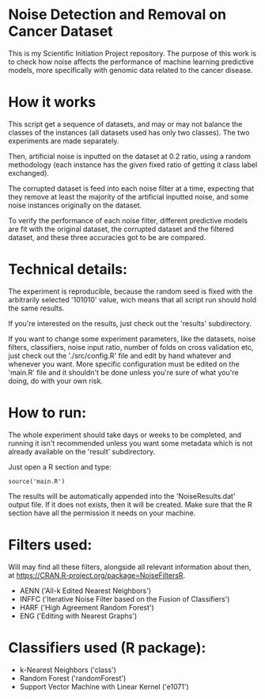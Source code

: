 # Noise Detection and Removal on Cancer Dataset
This is my Scientific Initiation Project repository. The purpose of this work is to check how noise affects the performance of machine learning predictive models, more specifically with genomic data related to the cancer disease. 

# How it works
This script get a sequence of datasets, and may or may not balance the classes of the instances (all datasets used has only two classes). The two experiments are made separately. 

Then, artificial noise is inputted on the dataset at 0.2 ratio, using a random methodology (each instance has the given fixed ratio of getting it class label exchanged). 

The corrupted dataset is feed into each noise filter at a time, expecting that they remove at least the majority of the artificial inputted noise, and some noise instances originally on the dataset.

To verify the performance of each noise filter, different predictive models are fit with the original dataset, the corrupted dataset and the filtered dataset, and these three accuracies got to be are compared.

# Technical details:
The experiment is reproducible, because the random seed is fixed with the arbitrarily selected '101010' value, wich means that all script run should hold the same results. 

If you're interested on the results, just check out the 'results' subdirectory.

If you want to change some experiment parameters, like the datasets, noise filters, classifiers, noise input ratio, number of folds on cross validation etc, just check out the './src/config.R' file and edit by hand whatever and whenever you want. More specific configuration must be edited on the 'main.R' file and it shouldn't be done unless you're sure of what you're doing, do with your own risk.

# How to run:
The whole experiment should take days or weeks to be completed, and running it isn't recommended unless you want some metadata which is not already available on the 'result' subdirectory.

Just open a R section and type:
```
source('main.R')
```

The results will be automatically appended into the 'NoiseResults.dat' output file. If it does not exists, then it will be created. Make sure that the R section have all the permission it needs on your machine.

# Filters used:
Will may find all these filters, alongside all relevant information about then, at https://CRAN.R-project.org/package=NoiseFiltersR.

- AENN ('All-k Edited Nearest Neighbors')
- INFFC ('Iterative Noise Filter based on the Fusion of Classifiers')
- HARF ('High Agreement Random Forest')
- ENG ('Editing with Nearest Graphs')

# Classifiers used (R package):
- k-Nearest Neighbors ('class')
- Random Forest ('randomForest')
- Support Vector Machine with Linear Kernel ('e1071')